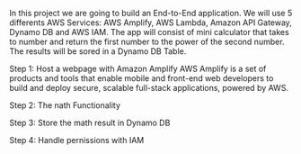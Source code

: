 In this project we are going to build an End-to-End application. We will use 5 differents AWS Services: AWS Amplify, AWS Lambda, Amazon API Gateway, Dynamo DB and AWS IAM.
The app will consist of mini calculator that takes to number and return the first number to the power of the second number. The results will be sored in a Dynamo DB Table.

Step 1: Host a webpage with Amazon Amplify
AWS Amplify is a set of products and tools that enable mobile and front-end web developers to build and deploy secure, scalable full-stack applications, powered by AWS.


Step 2: The nath Functionality

Step 3: Store the math result in Dynamo DB

Step 4: Handle pernissions with IAM
